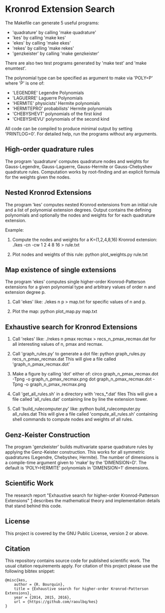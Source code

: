 Kronrod Extension Search
========================

The Makefile can generate 5 useful programs:

* 'quadrature' by calling 'make quadrature'
* 'kes' by calling 'make kes'
* 'ekes' by calling 'make ekes'
* 'rekes' by calling 'make rekes'
* 'genzkeister' by calling 'make genzkeister'

There are also two test programs generated by 'make test'
and 'make enumtest'.

The polynomial type can be specified as argument to make
via 'POLY=P' where 'P' is one of:

* 'LEGENDRE'      Legendre Polynomials
* 'LAGUERRE'      Laguerre Polynomials
* 'HERMITE'       physicists' Hermite polynomials
* 'HERMITEPRO'    probabilists' Hermite polynomials
* 'CHEBYSHEVT'    polynomials of the first kind
* 'CHEBYSHEVU'    polynomials of the second kind

All code can be compiled to produce minimal output by
setting 'PRINTLOG=0'. For detailed help, run the programs
without any arguments.


High-order quadrature rules
---------------------------

The program 'quadrature' computes quadrature nodes and
weights for Gauss-Legendre, Gauss-Laguerre, Gauss-Hermite
or Gauss-Chebyshev quadrature rules. Computation works
by root-finding and an explicit formula for the weights
given the nodes.


Nested Kronrod Extensions
-------------------------

The program 'kes' computes nested Kronrod extensions
from an initial rule and a list of polynomial extension
degrees. Output contains the defining polynomials and
optionally the nodes and weights for for each quadrature
extension.

Example:

1. Compute the nodes and weights for a K=(1,2,4,8,16)
   Kronrod extension:
   ./kes -cn -cw 1 2 4 8 16 > rule.txt

2. Plot nodes and weights of this rule:
   python plot_weights.py rule.txt


Map existence of single extensions
----------------------------------

The program 'ekes' computes single higher-order
Kronrod-Patterson extensions for a given polynomial
type and arbitrary values of order n and extension
degree p.

1. Call 'ekes' like:
   ./ekes n p > map.txt
   for specific values of n and p.

2. Plot the map:
   python plot_map.py map.txt


Exhaustive search for Kronrod Extensions
----------------------------------------

1. Call 'rekes' like:
   ./rekes n pmax recmax > recs_n_pmax_recmax.dat
   for all interesting values of n, pmax and recmax.

2. Call 'graph_rules.py' to generate a dot file:
   python graph_rules.py recs_n_pmax_recmax.dat
   This will give a file called 'graph_n_pmax_recmax.dot'

3. Make a figure by calling 'dot' either of:
   circo graph_n_pmax_recmax.dot -Tpng -o graph_n_pmax_recmax.png
   dot graph_n_pmax_recmax.dot -Tpng -o graph_n_pmax_recmax.png

4. Call 'get_all_rules.sh' in a directory with 'recs_*.dat' files
   This will give a file called 'all_rules.dat' containing line
   by line the extension tower.

5. Call 'build_rulecomputer.py' like:
   python build_rulecomputer.py all_rules.dat
   This will give a file called 'compute_all_rules.sh' containing
   shell commands to compute nodes and weights of all rules.


Genz-Keister Construction
-------------------------

The program 'genzkeister' builds multivariate sparse quadrature
rules by applying the Genz-Keister construction. This works for
all symmetric quadratures (Legendre, Chebyshev, Hermite). The
number of dimensions is a compile-time argument given to 'make'
by the 'DIMENSION=D'. The default is 'POLY=HERMITE' polynomials
in 'DIMENSION=1' dimensions.


Scientific Work
---------------

The research report "Exhaustive search for higher-order Kronrod-Patterson
Extensions" [1] describes the mathematical theory and implementation details
that stand behind this code.

[1]: http://www.sam.math.ethz.ch/sam_reports/index.php?id=2015-11


License
-------

This project is covered by the GNU Public License, version 2 or above.


Citation
--------

This repository contains source code for published scientific work.
The usual citation requirements apply. For citation of this project
please use the following bibtex snippet:

    @misc{kes,
        author = {R. Bourquin},
        title = {Exhaustive search for higher-order Kronrod-Patterson Extensions},
        year = {2014, 2015, 2016},
        url = {https://github.com/raoulbq/kes}
    }
